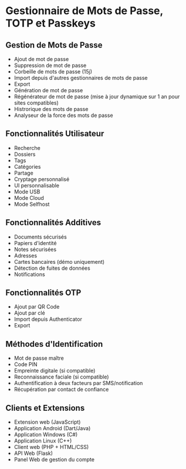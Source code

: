 # Gestionnaire de Mots de Passe, TOTP et Passkeys

## Gestion de Mots de Passe
- Ajout de mot de passe
- Suppression de mot de passe
- Corbeille de mots de passe (15j)
- Import depuis d'autres gestionnaires de mots de passe
- Export
- Génération de mot de passe
- Régénérateur de mot de passe (mise à jour dynamique sur 1 an pour sites compatibles)
- Histrorique des mots de passe
- Analyseur de la force des mots de passe

## Fonctionnalités Utilisateur
- Recherche
- Dossiers
- Tags
- Catégories
- Partage
- Cryptage personnalisé
- UI personnalisable
- Mode USB
- Mode Cloud
- Mode Selfhost

## Fonctionnalités Additives
- Documents sécurisés
- Papiers d'identité
- Notes sécurisées
- Adresses
- Cartes bancaires (démo uniquement)
- Détection de fuites de données
- Notifications

## Fonctionnalités OTP
- Ajout par QR Code
- Ajout par clé
- Import depuis Authenticator
- Export

## Méthodes d'Identification
- Mot de passe maître
- Code PIN
- Empreinte digitale (si compatible)
- Reconnaissance faciale (si compatible)
- Authentification à deux facteurs par SMS/notification
- Récupération par contact de confiance

## Clients et Extensions
- Extension web (JavaScript)
- Application Android (Dart/Java)
- Application Windows (C#)
- Application Linux (C++)
- Client web (PHP + HTML/CSS)
- API Web (Flask)
- Panel Web de gestion du compte
